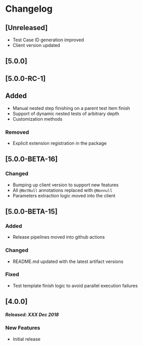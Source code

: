 # Changelog

## [Unreleased]
- Test Case ID generation improved
- Client version updated

## [5.0.0]

## [5.0.0-RC-1]
## Added
- Manual nested step finishing on a parent test item finish
- Support of dynamic nested tests of arbitrary depth
- Customization methods

### Removed
- Explicit extension registration in the package

## [5.0.0-BETA-16]
### Changed
- Bumping up client version to support new features
- All `@NotNull` annotations replaced with `@Nonnull`
- Parameters extraction logic moved into the client

## [5.0.0-BETA-15]
### Added
- Release pipelines moved into github actions
### Changed
- README.md updated with the latest artifact versions
### Fixed
- Test template finish logic to avoid parallel execution failures

## [4.0.0]
##### Released: XXX Dec 2018

### New Features
* Initial release
